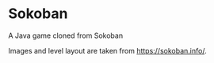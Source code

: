 # Sokoban
A Java game cloned from Sokoban

Images and level layout are taken from https://sokoban.info/.
